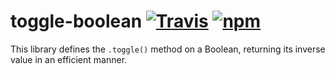 # toggle-boolean [![Travis](https://img.shields.io/travis/rhysforyou/toggle-boolean.svg?style=flat-square)](https://travis-ci.org/rhysforyou/toggle-boolean) [![npm](https://img.shields.io/npm/v/toggle-boolean.svg?style=flat-square)](http://npmjs.com/package/toggle-boolean)

This library defines the `.toggle()` method on a Boolean, returning its inverse
value in an efficient manner.
